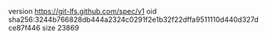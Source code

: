 version https://git-lfs.github.com/spec/v1
oid sha256:3244b766828db444a2324c0291f2e1b32f22dffa9511110d440d327dce87f446
size 23869
